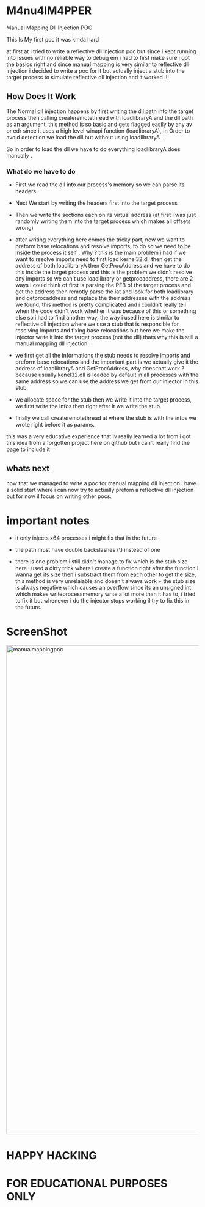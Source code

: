 # M4nu4lM4PPER
Manual Mapping Dll Injection POC

This Is My first poc it was kinda hard 

at first at i tried to write a reflective dll injection poc but since i kept running into issues with no reliable way to debug em i had to first make sure i got the basics right and since manual mapping is very similar to reflective dll injection i decided to write a poc for it but actually inject a stub into the target process to simulate reflective dll injection and it worked !!! 


## How Does It Work

The Normal dll injection happens by first writing the dll path into the target process then calling createremotethread with loadlibraryA and the dll path as an argument, this method is so basic and gets flagged easily by any av or edr since it uses a high level winapi function (loadlibraryA), In Order to avoid detection we load the dll but without using loadlibraryA . 

So in order to load the dll we have to do everything loadlibraryA does manually .
 ### What do we have to do

 - First we read the dll into our process's memory so we can parse its headers
   
 - Next We start by writing the headers first into the target process
   
 - Then we write the sections each on its virtual address (at first i was just randomly writing them into the target process which makes all offsets wrong)
   
 - after writing everything here comes the tricky part, now we want to preform base relocations and resolve imports, to do so we need to be inside the process it self , Why ? this is the main problem i had if we want to resolve imports need to first load kernel32.dll then get the address of both loadlibraryA then GetProcAddress and we have to do this inside the target process and this is the problem we didn't resolve any imports so we can't use loadlibrary or getprocaddress, there are 2 ways i could think of first is parsing the PEB of the target process and get the address then remotly parse the iat and look for both loadlibrary and getprocaddress and replace the their addresses with the address we found, this method is pretty complicated and i couldn't really tell when the code didn't work whether it was because of this or something else so i had to find another way, the way i used here is similar to reflective dll injection where we use a stub that is responsible for resolving imports and fixing base relocations but here we make the injector write it into the target process  (not the dll) thats why this is still a manual mapping dll injection.
   
 - we first get all the informations the stub needs to resolve imports and preform base relocations and the important part is we actually give it the address of loadlibraryA and GetProcAddress, why does that work ? because usually kenel32.dll is loaded by default in all processes with the same address so we can use the address we get from our injector in this stub.
   
 - we allocate space for the stub then we write it into the target process, we first write the infos then right after it we write the stub
   
 - finally we call createremotethread at where the stub is with the infos we wrote right before it as params.

this was a very educative experience that iv really learned a lot from i got this idea from a forgotten project here on github but i can't really find the page to include it 

## whats next 


now that we managed to write a poc for manual mapping dll injection i have a solid start where i can now try to actually prefom a reflective dll injection but for now il focus on writing other pocs.
# important notes

- it only injects x64 processes i might fix that in the future
  
- the path must have double backslashes (\\) instead of one
  
- there is one problem i still didn't manage to fix which is the stub size here i used a dirty trick where i create a function right after the function i wanna get its size then i substract them from each other to get the size, this method is very unrelaiable and doesn't always work + the stub size is always negative which causes an overflow since its an unsigned int which makes writeprocessmemory write a lot more than it has to, i tried to fix it but whenever i do the injector stops working il try to fix this in the future.

# ScreenShot

<img width="1280" alt="manualmappingpoc" src="https://github.com/user-attachments/assets/6dcf1777-9763-4dbb-bc61-30b868b92991" />

# HAPPY HACKING


# FOR EDUCATIONAL PURPOSES ONLY
